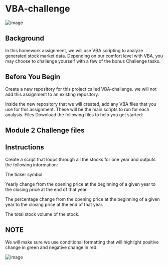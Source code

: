 # VBA-challenge
![image](https://user-images.githubusercontent.com/106934375/187583385-2b00f96d-9edb-4542-be38-4fb84e0740d8.png)

## Background
In this homework assignment, we will use VBA scripting to analyze generated stock market data. Depending on our comfort level with VBA, you may choose to challenge yourself with a few of the bonus Challenge tasks.

## Before You Begin
Create a new repository for this project called VBA-challenge. we will not add this assignment to an existing repository.

Inside the new repository that we will created, add any VBA files that you use for this assignment. These will be the main scripts to run for each analysis.
Files
Download the following files to help you get started:

## Module 2 Challenge files

## Instructions
Create a script that loops through all the stocks for one year and outputs the following information:

The ticker symbol

Yearly change from the opening price at the beginning of a given year to the closing price at the end of that year.

The percentage change from the opening price at the beginning of a given year to the closing price at the end of that year.

The total stock volume of the stock.

## NOTE
We will make sure we use conditional formatting that will highlight positive change in green and negative change in red.


![image](https://user-images.githubusercontent.com/106934375/187582003-3553c7e5-5ed8-4272-9620-6e07ccd19303.png)


